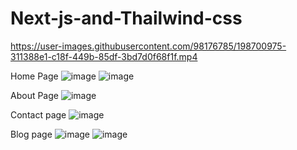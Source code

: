 # Next-js-and-Thailwind-css

https://user-images.githubusercontent.com/98176785/198700975-311388e1-c18f-449b-85df-3bd7d0f68f1f.mp4

Home Page
![image](https://user-images.githubusercontent.com/98176785/198702037-78e76f83-ef36-4fd6-86b4-2ec46511b50c.png)
![image](https://user-images.githubusercontent.com/98176785/198702495-9d429a53-d66f-4398-a395-f846a96f0717.png)

About Page
![image](https://user-images.githubusercontent.com/98176785/198703153-d7f319c1-e498-4035-8806-df3db699a200.png)

Contact page
![image](https://user-images.githubusercontent.com/98176785/198703358-e6af69c2-acfe-493e-8feb-cb463f9852a4.png)

Blog page
![image](https://user-images.githubusercontent.com/98176785/198703938-382f7e0b-73bd-4d2a-9994-b2b556f0613d.png)
![image](https://user-images.githubusercontent.com/98176785/198704137-5cb5e7d7-4708-443f-aaee-6093e8416103.png)




